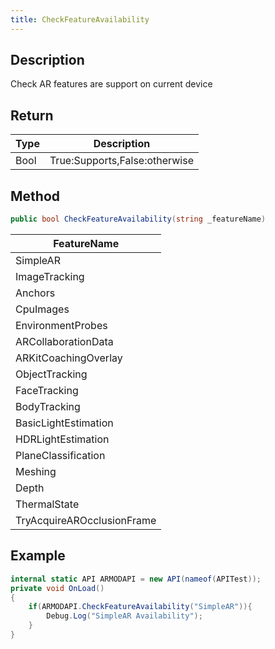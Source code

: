 ```yaml
---
title: CheckFeatureAvailability
---
```


## Description

Check AR features are support on current device

## Return

| Type                                        | Description                   |
| ------------------------------------------- | ----------------------------- |
| <highlight color="#6F5DF6">Bool</highlight> | True:Supports,False:otherwise |

## Method

```cs
public bool CheckFeatureAvailability(string _featureName)
```

| FeatureName                |
| -------------------------- |
| SimpleAR                   |
| ImageTracking              |
| Anchors                    |
| CpuImages                  |
| EnvironmentProbes          |
| ARCollaborationData        |
| ARKitCoachingOverlay       |
| ObjectTracking             |
| FaceTracking               |
| BodyTracking               |
| BasicLightEstimation       |
| HDRLightEstimation         |
| PlaneClassification        |
| Meshing                    |
| Depth                      |
| ThermalState               |
| TryAcquireAROcclusionFrame |

## Example

```cs
internal static API ARMODAPI = new API(nameof(APITest));
private void OnLoad()
{
    if(ARMODAPI.CheckFeatureAvailability("SimpleAR")){
        Debug.Log("SimpleAR Availability");
    }
}
```
